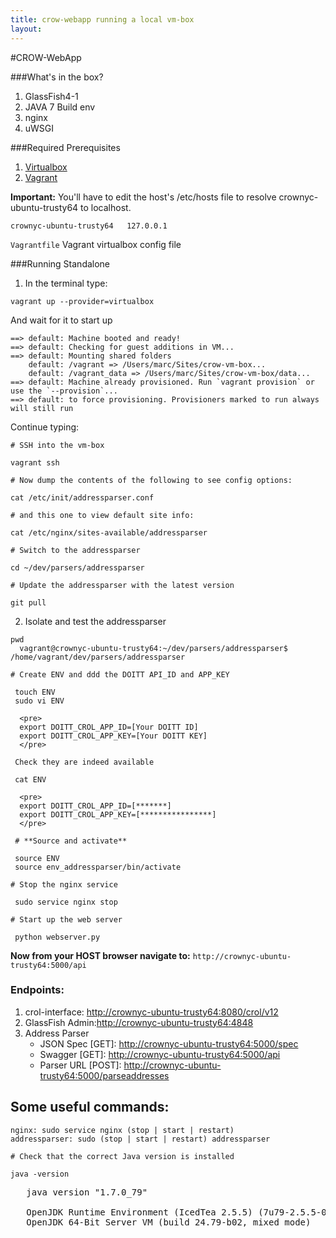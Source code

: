 ```yaml
---
title: crow-webapp running a local vm-box
layout:
---
```

#CROW-WebApp

###What's in the box?

  1. GlassFish4-1
  2. JAVA 7 Build env
  3. nginx
  4. uWSGI

###Required Prerequisites

  1. [Virtualbox](https://www.virtualbox.org/)
  2. [Vagrant](https://www.vagrantup.com/)

   **Important:** You'll have to edit the host's /etc/hosts file to resolve crownyc-ubuntu-trusty64 to localhost.

   ```crownyc-ubuntu-trusty64	127.0.0.1```

   ```Vagrantfile``` Vagrant virtualbox config file

###Running Standalone

  1. In the terminal type:

  ```
  vagrant up --provider=virtualbox
  ```
  And wait for it to start up
  ```
  ==> default: Machine booted and ready!
  ==> default: Checking for guest additions in VM...
  ==> default: Mounting shared folders
      default: /vagrant => /Users/marc/Sites/crow-vm-box...
      default: /vagrant_data => /Users/marc/Sites/crow-vm-box/data...
  ==> default: Machine already provisioned. Run `vagrant provision` or use the `--provision`...
  ==> default: to force provisioning. Provisioners marked to run always will still run
  ```
  Continue typing:
  ```
  # SSH into the vm-box

  vagrant ssh

  # Now dump the contents of the following to see config options:

  cat /etc/init/addressparser.conf

  # and this one to view default site info:

  cat /etc/nginx/sites-available/addressparser

  # Switch to the addressparser 

  cd ~/dev/parsers/addressparser

  # Update the addressparser with the latest version

  git pull
  ```

  2. Isolate and test the addressparser

  ```
  pwd 
    vagrant@crownyc-ubuntu-trusty64:~/dev/parsers/addressparser$ /home/vagrant/dev/parsers/addressparser

  # Create ENV and ddd the DOITT API_ID and APP_KEY
   
   touch ENV
   sudo vi ENV

    <pre>
    export DOITT_CROL_APP_ID=[Your DOITT ID]
    export DOITT_CROL_APP_KEY=[Your DOITT KEY]
    </pre>

   Check they are indeed available

   cat ENV

    <pre>
    export DOITT_CROL_APP_ID=[*******]
    export DOITT_CROL_APP_KEY=[****************]
    </pre>

   # **Source and activate**

   source ENV
   source env_addressparser/bin/activate

  # Stop the nginx service

   sudo service nginx stop

  # Start up the web server

   python webserver.py
   ```

   **Now from your HOST browser navigate to:** ```http://crownyc-ubuntu-trusty64:5000/api```

### Endpoints:
  1. crol-interface: [http://crownyc-ubuntu-trusty64:8080/crol/v12](http://crownyc-ubuntu-trusty64:8080/crol/v12)
  2. GlassFish Admin:[http://crownyc-ubuntu-trusty64:4848](http://crownyc-ubuntu-trusty64:4848)
  3. Address Parser 
     - JSON Spec [GET]: [http://crownyc-ubuntu-trusty64:5000/spec](http://crownyc-ubuntu-trusty64:5000/spec)
     - Swagger [GET]: [http://crownyc-ubuntu-trusty64:5000/api](http://crownyc-ubuntu-trusty64:5000/api)
     - Parser URL [POST]: [http://crownyc-ubuntu-trusty64:5000/parseaddresses](http://crownyc-ubuntu-trusty64:5000/parseaddresses)

## Some useful commands: 

```
nginx: sudo service nginx (stop | start | restart)
addressparser: sudo (stop | start | restart) addressparser
```

  ```
  # Check that the correct Java version is installed

  java -version
  ```
   <pre>
   java version "1.7.0_79"

   OpenJDK Runtime Environment (IcedTea 2.5.5) (7u79-2.5.5-0ubuntu0.14.04.2)
   OpenJDK 64-Bit Server VM (build 24.79-b02, mixed mode)
   </pre>
